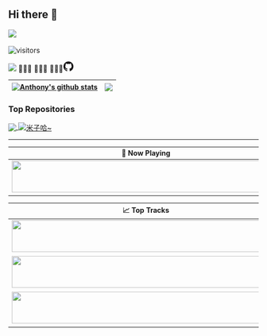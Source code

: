 ## Hi there 👋

  <!-- dynamic typing effect 动态打字效果 -->
  <div>
    <a href="https://Anthony-hcy.github.io">
      <img src="https://readme-typing-svg.demolab.com?font=Fira+Code&pause=600&width=290&lines=Hello！Привет！;Bonjour！こんにちは！&size=27" />
    </a>
  </div>

![visitors](https://visitor-badge.glitch.me/badge?page_id=Anthony-hcy&left_color=green&right_color=red)


<a align="center"> 
  <img src="https://profile-counter.glitch.me/Anthony-hcy/count.svg" />
</a>
👻👻👻
🎃🎃🎃
🐠🐠🐠<code><img height="20" alt="github" src="https://github.com/github/explore/blob/main/topics/github/github.png"></code>  

| <a href="https://github.com/anuraghazra/github-readme-stats"><img align="center" src="https://github-readme-stats.vercel.app/api?username=Anthony-hcy&show_icons=true&include_all_commits=true&theme=buefy&hide_border=true" alt="Anthony's github stats" /></a> | <a href="https://github.com/anuraghazra/github-readme-stats"><img align="center" src="https://github-readme-stats.vercel.app/api/top-langs/?username=Anthony-hcy&layout=compact&theme=buefy&hide_border=true" /></a> |
| ------------- | ------------- |

### Top Repositories


<a href="https://github.com/anuraghazra/github-readme-stats">
  <img align="center" src="https://github-readme-stats.vercel.app/api/pin/?username=Anthony-hcy&repo=Anthony-hcy.github.io&theme=buefy" />
</a>
<a href="https://tuchuang.voooe.cn/image/zAatE">
  <img align="center" src="https://tuchuang.voooe.cn/images/2024/07/20/-2024-07-20-1157467b035667f95cc06c.md.png" alt="米子哈~" width="200"/>
</a>


---

| 🎵 Now Playing                                                                                                                    |
| ------------------------------------------------------------------------------------------------------------------------------ |
| <a href="https://status.nmoo.dev/now-playing?open"><img src="https://status.nmoo.dev/now-playing" width="540" height="64"></a> |


<table>
  <thead>
    <tr>
      <th>📈 Top Tracks</th>
    </tr>
  </thead>
  <tbody>
    <tr>
      <td><a href="https://status.nmoo.dev/top-tracks?i=1&open"><img src="https://status.nmoo.dev/top-tracks?i=1" width="540" height="64"></a></td>
    </tr>
    <tr></tr> <!-- hide gray row -->
    <tr>
      <td><a href="https://status.nmoo.dev/top-tracks?i=2&open"><img src="https://status.nmoo.dev/top-tracks?i=2" width="540" height="64"></a></td>
    </tr>
    <tr></tr> <!-- hide gray row -->
    <tr>
      <td><a href="https://status.nmoo.dev/top-tracks?i=3&open"><img src="https://status.nmoo.dev/top-tracks?i=3" width="540" height="64"></a></td>
    </tr>
  </tbody>
</table>



<!--
**Anthony-hcy/Anthony-hcy** is a ✨ _special_ ✨ repository because its `README.md` (this file) appears on your GitHub profile.

Here are some ideas to get you started:

- 🔭 I’m currently working on ...
- 🌱 I’m currently learning ...
- 👯 I’m looking to collaborate on ...
- 🤔 I’m looking for help with ...
- 💬 Ask me about ...
- 📫 How to reach me: ...
- 😄 Pronouns: ...
- ⚡ Fun fact: ...
-->
